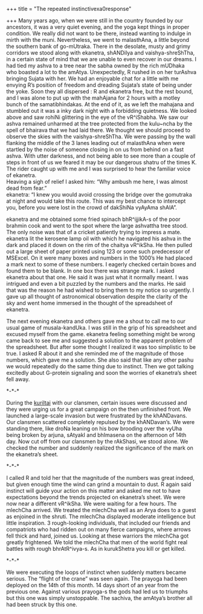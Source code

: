 +++
title = "The repeated instinctivexa0response"

+++
Many years ago, when we were still in the country founded by our
ancestors, it was a very quiet evening, and the yoga kept things in
proper condition. We really did not want to be there, instead wanting to
indulge in mirth with the muni. Nevertheless, we went to malasthAna, a
little beyond the southern bank of go-mUtraka. There in the desolate,
musty and grimy corridors we stood along with ekanetra, shANDilya and
vaishya-shreShTha, in a certain state of mind that we are unable to even
recover in our dreams. I had tied my ashva to a tree near the sabha
owned by the rich mUDhaka who boasted a lot to the amAtya. Unexpectedly,
R rushed in on her turAshva bringing Sujata with her. We had an
enjoyable chat for a little with me envying R’s position of freedom and
dreading Sujata’s state of being under the yoke. Soon they all dispersed
: R and ekanetra free, but the rest bound, and I was alone to put up
with the mahAjana for 2 hours with a motley bunch of the
samatibhindakas. At the end of it, as we left the mahajana and stumbled
out it was a inky dark night with a forbidding quietness. We looked
above and saw rohiNi glittering in the eye of the vR^iShabha. We saw our
ashva remained unharmed at the tree protected from the kulu\~ncha by the
spell of bhairava that we had laid there. We thought we should proceed
to observe the skies with the vaishya-shreShTha. We were passing by the
wall flanking the middle of the 3 lanes leading out of malasthAna when
were startled by the noise of someone closing in on us from behind on a
fast ashva. With utter darkness, and not being able to see more than a
couple of steps in front of us we feared it may be our dangerous shatru
of the times K. The rider caught up with me and I was surprised to hear
the familiar voice of ekanetra.  
Heaving a sigh of relief I asked him: “Why ambush me here, I was almost
dead from fear.”  
ekanetra: “I knew you would avoid crossing the bridge over the gomutraka
at night and would take this route. This was my best chance to intercept
you, before you were lost in the crowd of dakShiNa vyAyAma shAlA”.

ekanetra and me obtained some fried spinach bhR^ijjikA-s of the poor
brahmin cook and went to the spot where the large ashvattha tree stood.
The only noise was that of a cricket patiently trying to impress a mate.
ekanetra lit the kerosene lamp oil with which he navigated his ashva in
the dark and placed it down on the rim of the chaitya vR^ikSha. He then
pulled out a large sheet of paper printed using 123 or some such
predecessor of MSExcel. On it were many boxes and numbers in the 1000’s
He had placed a mark next to some of these numbers. I eagerly checked
certain boxes and found them to be blank. In one box there was strange
mark. I asked ekanetra about that one. He said it was just what it
normally meant. I was intrigued and even a bit puzzled by the numbers
and the marks. He said that was the reason he had wished to bring them
to my notice so urgently. I gave up all thought of astronomical
observation despite the clarity of the sky and went home immersed in the
thought of the spreadsheet of ekanetra.

The next evening ekanetra and others gave me a shout to call me to our
usual game of musala-kandUka. I was still in the grip of his spreadsheet
and excused myself from the game. ekanetra feeling something might be
wrong came back to see me and suggested a solution to the apparent
problem of the spreadsheet. But after some thought I realized it was too
simplistic to be true. I asked R about it and she reminded me of the
magnitude of those numbers, which gave me a solution. She also said that
like any other pashu we would repeatedly do the same thing due to
instinct. Then we got talking excitedly about G-protein signaling and
soon the worries of ekanetra’s sheet fell away.

\*-\*-\*

During the
[kuriltai](http://www.blogger.com/publish-confirmation.g?blogID=7010598&postID=110456498780989171&timestamp=1179553730856&javascriptEnabled=true)
with our clansmen, certain issues were discussed and they were urging us
for a great campaign on the then unfinished front. We launched a
large-scale invasion but were frustrated by the khANDavans. Our clansmen
scattered completely repulsed by the khANDavan’s. We were standing
there, like droNa leaning on his bow brooding over the vyUha being
broken by arjuna, sAtyakI and bhImasena on the afternoon of 14th day.
Now cut off from our clansmen by the rAkShasi, we stood alone. We
checked the number and suddenly realized the significance of the mark on
the ekanetra’s sheet.

\*-\*-\*

I called R and told her that the magnitude of the numbers was great
indeed, but given enough time the wind can grind a mountain to dust. R
again said instinct will guide your action on this matter and asked me
not to have expectations beyond the trends projected on ekanetra’s
sheet. We were now near a different vR^ikSha. We were waiting for a few
hours. The mlechCha arrived. We treated the mlechCha well as an Arya
does to a guest as enjoined in the shruti. The mlechCha displayed
moderate intelligence but little inspiration. 3 rough-looking
individuals, that included our friends and compatriots who had ridden
out on many fierce campaigns, where arrows fell thick and hard, joined
us. Looking at these warriors the mlechCha got greatly frightened. We
told the mlechCha that men of the world fight real battles with rough
bhrAtR^ivya-s. As in kurukShetra you kill or get killed.

\*-\*-\*

We were executing the loops of instinct when suddenly matters became
serious. The “flight of the crane” was seen again. The prayoga had been
deployed on the 14th of this month. 14 days short of an year from the
previous one. Against various prayoga-s the gods had led us to triumphs
but this one was simply unstoppable. The sachiva, the amAtya’s brother
all had been struck by this one.
